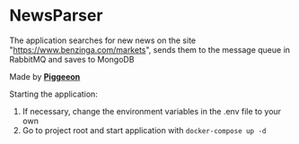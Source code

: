 # NewsParser
The application searches for new news on the site "https://www.benzinga.com/markets", sends them to the message queue
in RabbitMQ and saves to MongoDB

Made by <b>[Piggeeon](https://github.com/Piggeeon)</b>

Starting the application:
1) If necessary, change the environment variables in the .env file to your own
2) Go to project root and start application with `docker-compose up -d`

